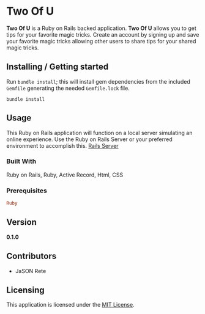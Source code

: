 # Two Of U

__Two Of U__ is a Ruby on Rails backed application. __Two Of U__ allows you to get tips for your favorite magic tricks. Create an account by signing up and save your favorite magic tricks allowing other users to share tips for your shared magic tricks.

## Installing / Getting started

Run `bundle install`; this will install gem dependencies from the included `Gemfile` generating the needed `Gemfile.lock` file.

`bundle install`

## Usage

This Ruby on Rails application will function on a local server simulating an online experience. Use the Ruby on Rails Server or your preferred environment to accomplish this.
[Rails Server](https://guides.rubyonrails.org/getting_started.html)

### Built With

Ruby on Rails, Ruby, Active Record, Html, CSS

### Prerequisites

```ruby
Ruby
```

## Version

**0.1.0**

## Contributors

- JaSON Rete

## Licensing

This application is licensed under the [MIT License](LICENSE).